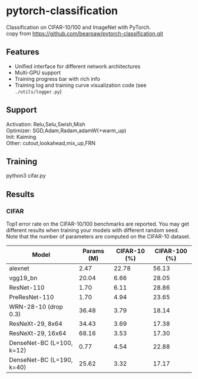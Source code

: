 # pytorch-classification
Classification on CIFAR-10/100 and ImageNet with PyTorch.  
copy from  https://github.com/bearpaw/pytorch-classification.git  

## Features
* Unified interface for different network architectures
* Multi-GPU support
* Training progress bar with rich info
* Training log and training curve visualization code (see `./utils/logger.py`)  
## Support  
Activation: Relu,Selu,Swish,Mish  
Optimizer: SGD,Adam,Radam,adamW(+warm_up)  
Init: Kaiming  
Other: cutout,lookahead,mix_up,FRN

## Training  
python3 cifar.py

## Results

### CIFAR
Top1 error rate on the CIFAR-10/100 benchmarks are reported. You may get different results when training your models with different random seed.
Note that the number of parameters are computed on the CIFAR-10 dataset.

| Model                     | Params (M)         |  CIFAR-10 (%)      | CIFAR-100 (%)      |
| -------------------       | ------------------ | ------------------ | ------------------ |
| alexnet                   | 2.47               | 22.78              | 56.13              |
| vgg19_bn                  | 20.04              | 6.66               | 28.05              |
| ResNet-110                | 1.70               | 6.11               | 28.86              |
| PreResNet-110             | 1.70               | 4.94               | 23.65              |
| WRN-28-10 (drop 0.3)      | 36.48              | 3.79               | 18.14              |
| ResNeXt-29, 8x64          | 34.43              | 3.69               | 17.38              |
| ResNeXt-29, 16x64         | 68.16              | 3.53               | 17.30              |
| DenseNet-BC (L=100, k=12) | 0.77               | 4.54               | 22.88              |
| DenseNet-BC (L=190, k=40) | 25.62              | 3.32               | 17.17              |



